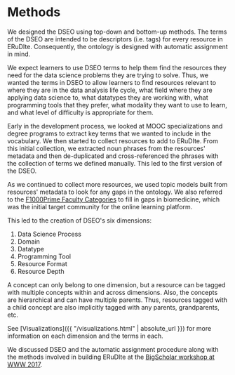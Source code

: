 # Methods
We designed the DSEO using top-down and bottom-up methods. The terms of the DSEO are 
intended to be descriptors (i.e. tags) for every resource in ERuDIte. Consequently, the 
ontology is designed with automatic assignment in mind.

We expect learners to use DSEO terms to help them find the resources they need for the
data science problems they are trying to solve. Thus, we wanted the terms in DSEO to allow
learners to find resources relevant to where they are in the data analysis life cycle, what
field where they are applying data science to, what datatypes they are working with, what
programming tools that they prefer, what modality they want to use to learn, and 
what level of difficulty is appropriate for them.

Early in the development process, we looked at MOOC specializations and degree programs to
extract key terms that we wanted to include in the vocabulary. We then started to collect resources
to add to ERuDIte. From this initial collection, we extracted noun phrases from the resources'
metadata and then de-duplicated and cross-referenced the phrases with the collection of terms we
defined manually. This led to the first version of the DSEO. 

As we continued to collect more resources, we used topic models built from
resources' metadata to look for any gaps in the ontology. We also referred to the
[F1000Prime Faculty Categories](https://f1000.com/prime/thefaculty/biology) to fill in
gaps in biomedicine, which was the initial target community for the online learning platform.

This led to the creation of DSEO's six dimensions:
1. Data Science Process
2. Domain
3. Datatype
4. Programming Tool
5. Resource Format
6. Resource Depth

A concept can only belong to one dimension, but a resource can be tagged with multiple 
concepts within and across dimensions. Also, the concepts are hierarchical and can have 
multiple parents. Thus, resources tagged with a child concept are also implicitly tagged 
with any parents, grandparents, etc.

See [Visualizations]({{ "/visualizations.html" | absolute_url }}) for more information 
on each dimension and the terms in each.

We discussed DSEO and the automatic assignment procedure along with the methods involved
in building ERuDIte at the [BigScholar workshop at WWW 2017](https://dl.acm.org/citation.cfm?id=3053060).